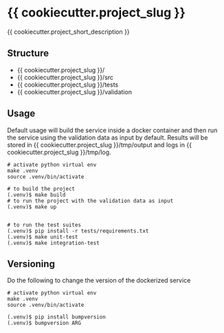 # {{ cookiecutter.project_slug }}

{{ cookiecutter.project_short_description }}

## Structure

- {{ cookiecutter.project_slug }}/
- {{ cookiecutter.project_slug }}/src
- {{ cookiecutter.project_slug }}/tests
- {{ cookiecutter.project_slug }}/validation

## Usage

Default usage will build the service inside a docker container and then run the service using the validation data as input by default.
Results will be stored in {{ cookiecutter.project_slug }}/tmp/output and logs in {{ cookiecutter.project_slug }}/tmp/log.

```console
# activate python virtual env
make .venv
source .venv/bin/activate

# to build the project
(.venv)$ make build
# to run the project with the validation data as input
(.venv)$ make up


# to run the test suites
(.venv)$ pip install -r tests/requirements.txt
(.venv)$ make unit-test
(.venv)$ make integration-test
```

## Versioning

Do the following to change the version of the dockerized service

```console
# activate python virtual env
make .venv
source .venv/bin/activate

(.venv)$ pip install bumpversion
(.venv)$ bumpversion ARG
```

